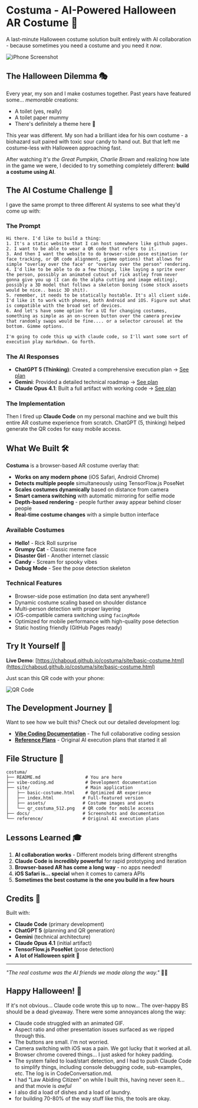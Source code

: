# Costuma - AI-Powered Halloween AR Costume 🎃

A last-minute Halloween costume solution built entirely with AI collaboration - because sometimes you need a costume and you need it *now*.

![iPhone Screenshot](docs/IMG_1845.PNG)

## The Halloween Dilemma 🎭

Every year, my son and I make costumes together. Past years have featured some... *memorable* creations:
- A toilet (yes, really)
- A toilet paper mummy
- There's definitely a theme here 🚽

This year was different. My son had a brilliant idea for his own costume - a biohazard suit paired with toxic sour candy to hand out. But that left me costume-less with Halloween approaching fast.

After watching *It's the Great Pumpkin, Charlie Brown* and realizing how late in the game we were, I decided to try something completely different: **build a costume using AI**.

## The AI Costume Challenge 🤖

I gave the same prompt to three different AI systems to see what they'd come up with:

### The Prompt
```
Hi there. I'd like to build a thing:
1. It's a static website that I can host somewhere like github pages.
2. I want to be able to wear a QR code that refers to it.
3. And then I want the website to do browser-side pose estimation (or face tracking, or QR code alignment, gimme options) that allows for simple "overlay over the face" or "overlay over the person" rendering.
4. I'd like to be able to do a few things, like laying a sprite over the person, possibly an animated cutout of rick astley from never gonna give you up (I can do the alpha cutting and image editing), possibly a 3D model that follows a skeleton boning (some stock assets would be nice.. basic 3D shit).
5. remember, it needs to be statically hostable. It's all client side. I'd like it to work with phones, both Android and iOS. Figure out what is compatible with the broad set of devices.
6. And let's have some option for a UI for changing costumes, something as simple as an on-screen button over the camera preview that randomly swaps would be fine.... or a selector carousel at the bottom. Gimme options.

I'm going to code this up with claude code, so I'll want some sort of execution play markdown. Go forth.
```

### The AI Responses
- **ChatGPT 5 (Thinking)**: Created a comprehensive execution plan → [See plan](reference/chat_gpt_ar_costume_overlay_execution_plan_starter_kit_static_mobile_friendly.md)
- **Gemini**: Provided a detailed technical roadmap → [See plan](reference/gemini_plan.md)
- **Claude Opus 4.1**: Built a full artifact with working code → [See plan](reference/claude_compass_artifact_wf-8353346c-ecf8-438b-a7f1-fc3991d95755_text_markdown.md)

### The Implementation
Then I fired up **Claude Code** on my personal machine and we built this entire AR costume experience from scratch. ChatGPT (5, thinking) helped generate the QR codes for easy mobile access.

## What We Built 🛠️

**Costuma** is a browser-based AR costume overlay that:

- **Works on any modern phone** (iOS Safari, Android Chrome)
- **Detects multiple people** simultaneously using TensorFlow.js PoseNet
- **Scales costumes dynamically** based on distance from camera
- **Smart camera switching** with automatic mirroring for selfie mode
- **Depth-based rendering** - people further away appear behind closer people
- **Real-time costume changes** with a simple button interface

### Available Costumes
- **Hello!** - Rick Roll surprise
- **Grumpy Cat** - Classic meme face
- **Disaster Girl** - Another internet classic
- **Candy** - Scream for spooky vibes
- **Debug Mode** - See the pose detection skeleton

### Technical Features
- Browser-side pose estimation (no data sent anywhere!)
- Dynamic costume scaling based on shoulder distance
- Multi-person detection with proper layering
- iOS-compatible camera switching using `facingMode`
- Optimized for mobile performance with high-quality pose detection
- Static hosting friendly (GitHub Pages ready)

## Try It Yourself 📱

**Live Demo**: [https://chaboud.github.io/costuma/site/basic-costume.html](https://chaboud.github.io/costuma/site/basic-costume.html)

Just scan this QR code with your phone:

![QR Code](site/qr_costuma_512.png)

## The Development Journey 🚀

Want to see how we built this? Check out our detailed development log:

- **[Vibe Coding Documentation](vibe-coding.md)** - The full collaborative coding session
- **[Reference Plans](reference/)** - Original AI execution plans that started it all

## File Structure 📁

```
costuma/
├── README.md                 # You are here
├── vibe-coding.md            # Development documentation
├── site/                     # Main application
│   ├── basic-costume.html    # Optimized AR experience
│   ├── index.html           # Full-featured version
│   ├── assets/              # Costume images and assets
│   └── qr_costuma_512.png   # QR code for mobile access
├── docs/                    # Screenshots and documentation
└── reference/               # Original AI execution plans
```

## Lessons Learned 🎓

1. **AI collaboration works** - Different models bring different strengths
2. **Claude Code is incredibly powerful** for rapid prototyping and iteration
3. **Browser-based AR has come a long way** - no apps needed!
4. **iOS Safari is... special** when it comes to camera APIs
5. **Sometimes the best costume is the one you build in a few hours**

## Credits 🙏

Built with:
- **Claude Code** (primary development)
- **ChatGPT 5** (planning and QR generation)
- **Gemini** (technical architecture)
- **Claude Opus 4.1** (initial artifact)
- **TensorFlow.js PoseNet** (pose detection)
- **A lot of Halloween spirit** 🎃

---

*"The real costume was the AI friends we made along the way."* 🤖✨

Happy Halloween! 👻
----------------------
If it's not obvious... Claude code wrote this up to now... The over-happy BS should be a dead giveaway.  There were some annoyances along the way:
- Claude code struggled with an animated GIF.
- Aspect ratio and other presentation issues surfaced as we ripped through this.
- The buttons are small.  I'm not worried.
- Camera switching with iOS was a pain.  We got lucky that it worked at all.
- Browser chrome covered things...  I just asked for hokey padding.
- The system failed to load/start detection, and I had to push Claude Code to simplify things, including console debugging code, sub-examples, etc.  The log is in CodeConversation.md.
- I had "Law Abiding Citizen" on while I built this, having never seen it... and that movie is *awful* 
- I also did a load of dishes and a load of laundry.
- for building 70-80% of the way stuff like this, the tools are okay.
